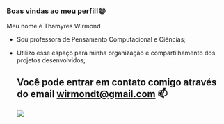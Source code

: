### Boas vindas ao meu perfil!😄

Meu nome é Thamyres Wirmond
- Sou professora de Pensamento Computacional e Ciências;
- Utilizo esse espaço para minha organização e compartilhamento dos projetos desenvolvidos;

  ## Você pode entrar em contato comigo através do email wirmondt@gmail.com 📫

  ![](https://media.tenor.com/TmJWz4ZkSfQAAAAS/claire-dancing.gif)
